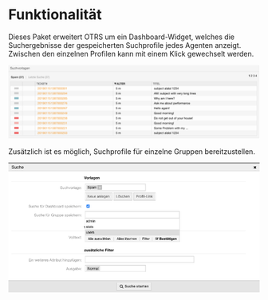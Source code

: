 # Funktionalität

Dieses Paket erweitert OTRS um ein Dashboard-Widget, welches die Suchergebnisse der gespeicherten Suchprofile jedes Agenten anzeigt. Zwischen den einzelnen Profilen kann mit einem Klick gewechselt werden.

![Suchvorlagen Widget](doc/de/images/widget_de.png)

Zusätzlich ist es möglich, Suchprofile für einzelne Gruppen bereitzustellen.

![Suchvorlagen gruppenbasiert](doc/de/images/search_profile_group_de.png)
